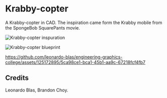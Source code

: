 # Krabby-copter
A Krabby-copter in CAD. The inspiration came form the Krabby mobile from the SpongeBob SquarePants movie.

![Krabby-copter inspuration](https://github.com/leonardo-blas/engineering-graphics-college/assets/125172895/a9f81d53-4601-475a-aca7-dd0b6e960257)

![Krabby-copter blueprint](https://github.com/leonardo-blas/krabby-copter/assets/125172895/66fcd0e9-583b-468c-b01a-0191af0f1889)

https://github.com/leonardo-blas/engineering-graphics-college/assets/125172895/5ca98ce1-bca1-45b1-aa9c-67218fcf4fb7

## Credits
Leonardo Blas, Brandon Choy.
